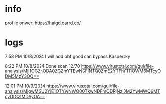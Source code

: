 # info
profile onwer: https://haigd.carrd.co/

# logs
7:58 PM 10/8/2024
I will add obf good can bypass Kaspersky

8:22 PM 10/8/2024
Done scan 12/70 https://www.virustotal.com/gui/file-analysis/MjI1OGZhODA0ZGZmYTEwNGFlNTQ0ZmE2YTFhYTI1OWM6MTcyODM5MzY3OQ==

12:01 PM 10/9/2024
https://www.virustotal.com/gui/file-analysis/MjgwMGU2YjE1OTYwNWQ0OTkwNDFmODRjNzI0M2YwMWQ6MTcyODQ1MDAyOA==
